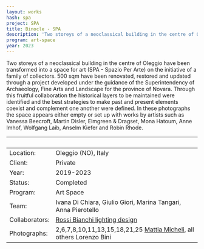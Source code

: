 ```yaml
---
layout: works
hash: spa
project: SPA
title: Binocle - SPA
description: 'Two storeys of a neoclassical building in the centre of Oleggio transformed into a Space For Art on the initiative of a family of collectors'
program: art-space
year: 2023
---
```


Two storeys of a neoclassical building in the centre of Oleggio have been transformed into a space for art (SPA - Spazio Per Arte) on the initiative of a family of collectors. 500 sqm have been renovated, restored and updated through a project developed under the guidance of the Superintendency of Archaeology, Fine Arts and Landscape for the province of Novara. Through this fruitful collaboration the historical layers to be maintained were identified and the best strategies to make past and present elements coexist and complement one another were defined. In these photographs the space appears either empty or set up with works by artists such as Vanessa Beecroft, Martin Disler, Elmgreen & Dragset, Mona Hatoum, Anne Imhof, Wolfgang Laib, Anselm Kiefer and Robin Rhode.

|&nbsp;|&nbsp;|
|:---------------|:--------------------------------|
|Location:|Oleggio (NO), Italy|
|Client:|Private|
|Year:|2019-2023|
|Status:|Completed|
|Program:|Art Space|
|Team:|Ivana Di Chiara, Giulio Giori, Marina Tangari, Anna Pierotello|
|Collaborators:|[Rossi Bianchi lighting design](https://www.rossibianchi.com/)|
|Photographs:|2,6,7,8,10,11,13,15,18,21,25 [Mattia Micheli](https://mattiamicheli.com), all others Lorenzo Bini|
